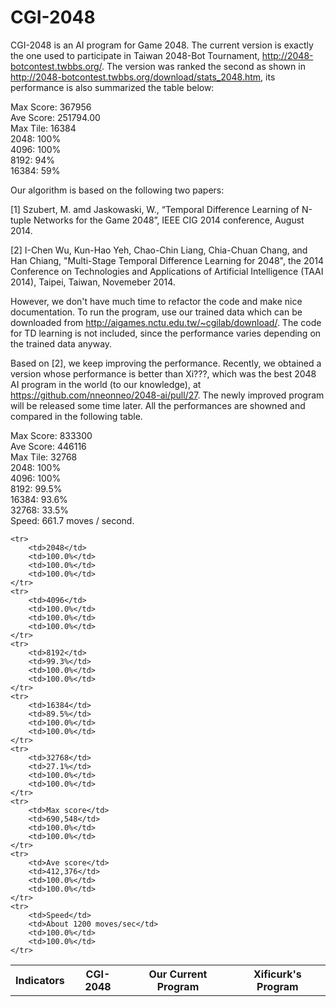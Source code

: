 CGI-2048
========

CGI-2048 is an AI program for Game 2048. The current version is exactly the one used to participate in Taiwan 2048-Bot Tournament, http://2048-botcontest.twbbs.org/. The version was ranked the second as shown in http://2048-botcontest.twbbs.org/download/stats_2048.htm, its performance is also summarized the table below: 

Max Score: 367956<br>
Ave Score: 251794.00<br>
Max Tile: 16384<br>
2048: 100% <br>
4096: 100% <br>
8192: 94% <br>
16384: 59% <br>

Our algorithm is based on the following two papers: 

[1] Szubert, M. amd Jaskowaski, W., “Temporal Difference Learning of N-tuple Networks for the Game 2048”, IEEE  CIG 2014 conference, August 2014.

[2] I-Chen Wu, Kun-Hao Yeh, Chao-Chin Liang, Chia-Chuan Chang, and Han Chiang, "Multi-Stage Temporal Difference Learning for 2048", the 2014 Conference on Technologies and Applications of Artificial Intelligence (TAAI 2014), Taipei, Taiwan, Novemeber 2014.

However, we don't have much time to refactor the code and make nice documentation. To run the program, use our trained data which can be downloaded from http://aigames.nctu.edu.tw/~cgilab/download/. The code for TD learning is not included, since the performance varies depending on the trained data anyway. 


Based on [2], we keep improving the performance. Recently, we obtained a version whose performance is better than Xi???, which was the best 2048 AI program in the world (to our knowledge), at https://github.com/nneonneo/2048-ai/pull/27. The newly improved program will be released some time later. All the performances are showned and compared in the following table.  

Max Score: 833300<br>
Ave Score: 446116<br>
Max Tile: 32768<br>
2048: 100% <br>
4096: 100% <br>
8192: 99.5% <br>
16384: 93.6% <br>
32768: 33.5% <br>
Speed: 661.7 moves / second. 

<table align=center>
	<tr> 
		<th>Indicators</th> 
		<th>CGI-2048</th>
		<th>Our Current Program</th>
		<th>Xificurk's Program</th>
	</tr>
	
	<tr> 
		<td>2048</td> 
		<td>100.0%</td>
		<td>100.0%</td> 
		<td>100.0%</td> 
	</tr> 
	<tr> 
		<td>4096</td> 
		<td>100.0%</td> 
		<td>100.0%</td> 
		<td>100.0%</td> 
	</tr> 
	<tr> 
		<td>8192</td> 
		<td>99.3%</td> 
		<td>100.0%</td> 
		<td>100.0%</td> 
	</tr> 
	<tr> 
		<td>16384</td> 
		<td>89.5%</td>
		<td>100.0%</td> 
		<td>100.0%</td> 
	</tr> 
	<tr> 
		<td>32768</td> 
		<td>27.1%</td> 
		<td>100.0%</td> 
		<td>100.0%</td> 
	</tr> 
	<tr> 
		<td>Max score</td> 
		<td>690,548</td>
		<td>100.0%</td> 
		<td>100.0%</td> 
	</tr> 
	<tr> 
		<td>Ave score</td> 
		<td>412,376</td>
		<td>100.0%</td> 
		<td>100.0%</td> 
	</tr> 
	<tr> 
		<td>Speed</td> 
		<td>About 1200 moves/sec</td>
		<td>100.0%</td> 
		<td>100.0%</td> 
	</tr> 
</table>


